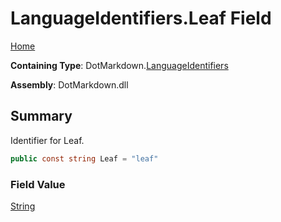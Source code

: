 # LanguageIdentifiers\.Leaf Field

[Home](../../../README.md)

**Containing Type**: DotMarkdown\.[LanguageIdentifiers](../README.md)

**Assembly**: DotMarkdown\.dll

## Summary

Identifier for Leaf\.

```csharp
public const string Leaf = "leaf"
```

### Field Value

[String](https://docs.microsoft.com/en-us/dotnet/api/system.string)

